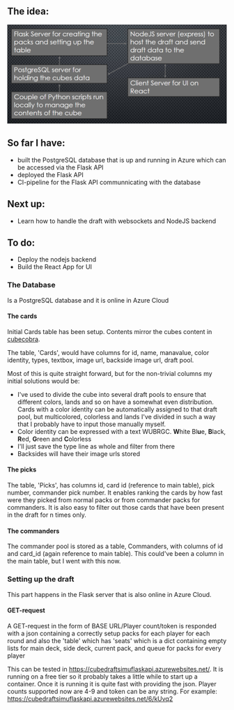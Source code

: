 ## The idea:

![](https://github.com/EeroAnt/CubeDraftSimulator/blob/main/Documentation/Architecture.PNG)

## So far I have:

 - built the PostgreSQL database that is up and running in Azure which can be accessed via the Flask API
 - deployed the Flask API
 - CI-pipeline for the Flask API communnicating with the database

## Next up:

 - Learn how to handle the draft with websockets and NodeJS backend

## To do:

 - Deploy the nodejs backend
 - Build the React App for UI

### The Database
Is a PostgreSQL database and it is online in Azure Cloud

#### The cards
Initial Cards table has been setup. Contents mirror the cubes content in [cubecobra](https://cubecobra.com/cube/overview/58otz).

The table, 'Cards', would have columns for id, name, manavalue, color identity, types, textbox, image url, backside image url, draft pool.

Most of this is quite straight forward, but for the non-trivial columns my initial solutions would be:
 - I've used to divide the cube into several draft pools to ensure that different colors, lands and so on have a somewhat even distribution. Cards with a color identity can be automatically assigned to that draft pool, but multicolored, colorless and lands I've divided in such a way that I probably have to input those manually myself.
 - Color identity can be expressed with a text WUBRGC. **W**hite Bl**u**e, **B**lack, **R**ed, **G**reen and **C**olorless
 - I'll just save the type line as whole and filter from there
 - Backsides will have their image urls stored

#### The picks
The table, 'Picks', has columns id, card id (reference to main table), pick number, commander pick number. It enables ranking the cards by how fast were they picked from normal packs or from commander packs for commanders. It is also easy to filter out those cards that have been present in the draft for n times only.

#### The commanders
The commander pool is stored as a table, Commanders, with columns of id and card_id (again reference to main table). This could've been a column in the main table, but I went with this now.

### Setting up the draft
This part happens in the Flask server that is also online in Azure Cloud.

#### GET-request
A GET-request in the form of BASE URL/Player count/token is responded with a json containing a correctly setup packs for each player for each round and also the 'table' which has 'seats' which is a dict containing empty lists for main deck, side deck, current pack, and queue for packs for every player 

This can be tested in https://cubedraftsimuflaskapi.azurewebsites.net/. It is running on a free tier so it probably takes a little while to start up a container. Once it is running it is quite fast with providing the json. Player counts supported now are 4-9 and token can be any string. For example: https://cubedraftsimuflaskapi.azurewebsites.net/6/kUvq2
